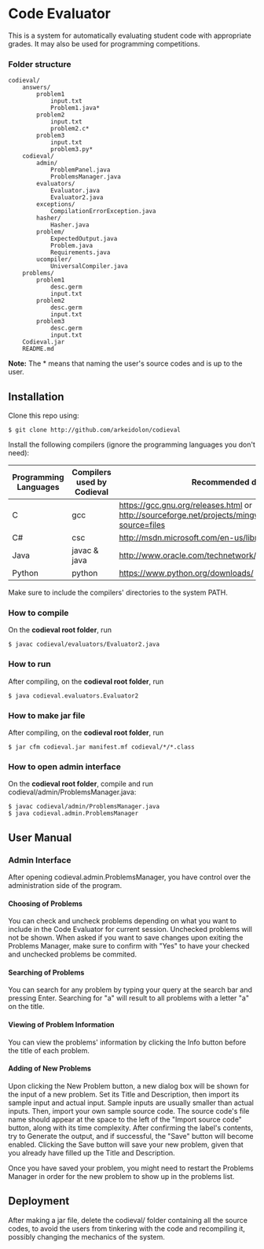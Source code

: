 Code Evaluator
==============

This is a system for automatically evaluating student code with appropriate grades. It may also be used for programming competitions.

### Folder structure

	codieval/
		answers/
			problem1
				input.txt
				Problem1.java*
			problem2
				input.txt
				problem2.c*
			problem3
				input.txt
				problem3.py*
		codieval/
			admin/
				ProblemPanel.java
				ProblemsManager.java
			evaluators/
				Evaluator.java
				Evaluator2.java
			exceptions/
				CompilationErrorException.java
			hasher/
				Hasher.java
			problem/
				ExpectedOutput.java
				Problem.java
				Requirements.java
			ucompiler/
				UniversalCompiler.java
		problems/
			problem1
				desc.germ
				input.txt
			problem2
				desc.germ
				input.txt
			problem3
				desc.germ
				input.txt
		Codieval.jar
		README.md

__Note:__ The * means that naming the user's source codes and is up to the user.

## Installation

Clone this repo using:

	$ git clone http://github.com/arkeidolon/codieval

Install the following compilers (ignore the programming languages you don't need):

| Programming Languages | Compilers used by Codieval | Recommended download links |
| --------------------- | -------------------------- | -------------------------- |
| C		        | gcc			     | https://gcc.gnu.org/releases.html or http://sourceforge.net/projects/mingw/files/latest/download?source=files       |
| C#    	        | csc			     | http://msdn.microsoft.com/en-us/library/dd831853.aspx |
| Java		        | javac & java		     | http://www.oracle.com/technetwork/java/javase/downloads/index.html |
| Python	        | python		     | https://www.python.org/downloads/ |

Make sure to include the compilers' directories to the system PATH.

### How to compile

On the __codieval root folder__, run

	$ javac codieval/evaluators/Evaluator2.java

### How to run

After compiling, on the __codieval root folder__, run

	$ java codieval.evaluators.Evaluator2

### How to make jar file

After compiling, on the __codieval root folder__, run

	$ jar cfm codieval.jar manifest.mf codieval/*/*.class

### How to open admin interface

On the __codieval root folder__, compile and run codieval/admin/ProblemsManager.java:

	$ javac codieval/admin/ProblemsManager.java
	$ java codieval.admin.ProblemsManager

## User Manual

### Admin Interface

After opening codieval.admin.ProblemsManager, you have control over the administration side of the program.

#### Choosing of Problems

You can check and uncheck problems depending on what you want to include in the Code Evaluator for current session. Unchecked problems will not be shown. When asked if you want to save changes upon exiting the Problems Manager, make sure to confirm with "Yes" to have your checked and unchecked problems be commited.

#### Searching of Problems

You can search for any problem by typing your query at the search bar and pressing Enter. Searching for "a" will result to all problems with a letter "a" on the title.

#### Viewing of Problem Information

You can view the problems' information by clicking the Info button before the title of each problem.

#### Adding of New Problems

Upon clicking the New Problem button, a new dialog box will be shown for the input of a new problem. Set its Title and Description, then import its sample input and actual input. Sample inputs are usually smaller than actual inputs. Then, import your own sample source code. The source code's file name should appear at the space to the left of the "Import source code" button, along with its time complexity. After confirming the label's contents, try to Generate the output, and if successful, the "Save" button will become enabled. Clicking the Save button will save your new problem, given that you already have filled up the Title and Description.

Once you have saved your problem, you might need to restart the Problems Manager in order for the new problem to show up in the problems list.

## Deployment

After making a jar file, delete the codieval/ folder containing all the source codes, to avoid the users from tinkering with the code and recompiling it, possibly changing the mechanics of the system.

